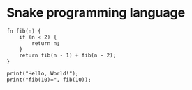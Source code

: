 # Snake programming language

```
fn fib(n) {
    if (n < 2) {
        return n;
    }
    return fib(n - 1) + fib(n - 2);
}

print("Hello, World!");
print("fib(10)=", fib(10));
```
